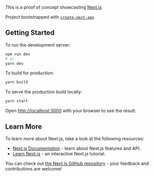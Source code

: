 This is a proof of concept showcasting [Next.js](https://nextjs.org/)

Project bootstrapped with [`create-next-app`](https://github.com/vercel/next.js/tree/canary/packages/create-next-app)

## Getting Started

To run the development server:

```bash
npm run dev
# or
yarn dev
```

To build for production:

```bash
yarn build
```

To serve the production build locally:

```bash
yarn start
```

Open [http://localhost:3000](http://localhost:3000) with your browser to see the result.

## Learn More

To learn more about Next.js, take a look at the following resources:

- [Next.js Documentation](https://nextjs.org/docs) - learn about Next.js features and API.
- [Learn Next.js](https://nextjs.org/learn) - an interactive Next.js tutorial.

You can check out [the Next.js GitHub repository](https://github.com/vercel/next.js/) - your feedback and contributions are welcome!
